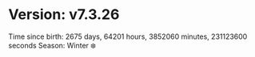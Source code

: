 # Version: v7.3.26
Time since birth: 2675 days, 64201 hours, 3852060 minutes, 231123600 seconds
Season: Winter ❄️
